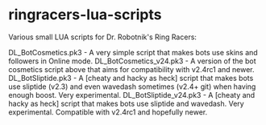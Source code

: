 # ringracers-lua-scripts
Various small LUA scripts for Dr. Robotnik's Ring Racers:

DL_BotCosmetics.pk3 - A very simple script that makes bots use skins and followers in Online mode.
DL_BotCosmetics_v24.pk3 - A version of the bot cosmetics script above that aims for compatibility with v2.4rc1 and newer.
DL_BotSliptide.pk3 - A [cheaty and hacky as heck] script that makes bots use sliptide (v2.3) and even wavedash sometimes (v2.4+ git) when having enough boost. Very experimental.
DL_BotSliptide_v24.pk3 - A [cheaty and hacky as heck] script that makes bots use sliptide and wavedash. Very experimental. Compatible with v2.4rc1 and hopefully newer.

